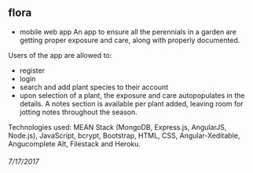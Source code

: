 ## flora

* mobile web app
An app to ensure all the perennials in a garden are getting proper exposure and care, along with properly documented.

Users of the app are allowed to:
- register
- login
- search and add plant species to their account
- upon selection of a plant, the exposure and care autopopulates in the details. A notes section is available per plant added, leaving room for jotting notes throughout the season.

Technologies used: MEAN Stack (MongoDB, Express.js, AngularJS, Node.js), JavaScript, bcrypt, Bootstrap, HTML, CSS, Angular-Xeditable, Angucomplete Alt, Filestack and Heroku.

###### 7/17/2017 
